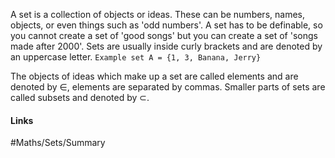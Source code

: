 A set is a collection of objects or ideas. These can be numbers, names, objects, or even things such as 'odd numbers'. A set has to be definable, so you cannot create a set of 'good songs' but you can create a set of 'songs made after 2000'. Sets are usually inside curly brackets and are denoted by an uppercase letter. `Example set A = {1, 3, Banana, Jerry}`

The objects of ideas which make up a set are called elements and are denoted by ∈, elements are separated by commas. Smaller parts of sets are called subsets and denoted by ⊂.

#### Links
#Maths/Sets/Summary